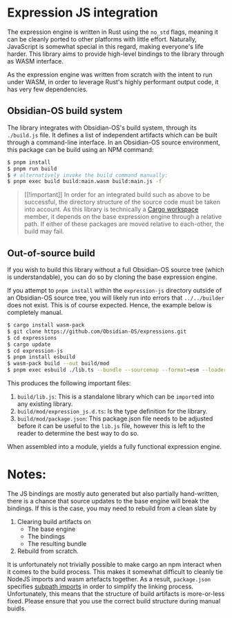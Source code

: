 # Expression JS integration

The expression engine is written in Rust using the `no_std` flags, meaning it can be cleanly ported to other platforms
with little effort. Naturally, JavaScript is somewhat special in this regard, making everyone's life harder. This
library aims to provide high-level bindings to the library through as WASM interface.

As the expression engine was written from scratch with the intent to run under WASM, in order to leverage Rust's highly
performant output code, it has very few dependencies.

## Obsidian-OS build system

The library integrates with Obsidian-OS's build system, through its `./build.js` file. It defines a list of independent
artifacts which can be built through a command-line interface. In an Obsidian-OS source environment, this package can be
build using an NPM command:

```bash
$ pnpm install
$ pnpm run build
$ # alternatively invoke the build command manually:
$ pnpm exec build build:main.wasm build:main.js -f
```

> [[!important]] In order for an integrated build such as above to be successful, the directory structure of the source
> code must be taken into account. As this library is technically
> a [Cargo workspace](https://doc.rust-lang.org/book/ch14-03-cargo-workspaces.html) member, it depends on the base
> expression engine through a relative path. If either of these packages are moved relative to each-other, the build may
> fail.

## Out-of-source build

If you wish to build this library without a full Obsidian-OS source tree (which is understandable), you can do so by
cloning the base expression engine.

If you attempt to `pnpm install` within the `expression-js` directory outside of an Obsidian-OS source tree, you will
likely run into errors that `../../builder` does not exist. This is of course expected. Hence, the example below is
completely manual.

```bash
$ cargo install wasm-pack
$ git clone https://github.com/Obsidian-OS/expressions.git
$ cd expressions
$ cargo update
$ cd expression-js
$ pnpm install esbuild
$ wasm-pack build --out build/mod
$ pnpm exec esbuild ./lib.ts --bundle --sourcemap --format=esm --loader:.wasm=binary --outdir=build/  
```

This produces the following important files:

1. `build/lib.js`: This is a standalone library which can be `import`ed into any existing library.
2. `build/mod/expression_js.d.ts`: Is the type definition for the library.
3. `build/mod/package.json`: This package.json file needs to be adjusted before it can be useful to the `lib.js` file,
   however this is left to the reader to determine the best way to do so.

When assembled into a module, yields a fully functional expression engine.

# Notes:

The JS bindings are mostly auto generated but also partially hand-written, there is a chance that source updates to the
base engine will break the bindings. If this is the case, you may need to rebuild from a clean slate by
1. Clearing build artifacts on 
   * The base engine
   * The bindings
   * The resulting bundle
2. Rebuild from scratch.

It is unfortunately not trivially possible to make cargo an npm interact when it comes to the build process. 
This makes it somewhat difficult to cleanly tie NodeJS imports and wasm artefacts together.
As a result, `package.json` specifies [subpath imports](https://nodejs.org/api/packages.html#subpath-imports) in order to simplify the linking process. 
Unfortunately, this means that the structure of build artifacts is more-or-less fixed. Please ensure that you use the correct build structure during manual buidls.
